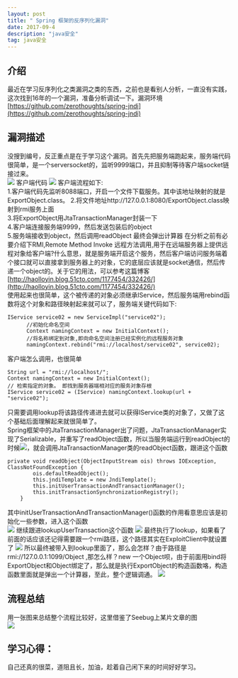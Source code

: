 ```yaml
---
layout: post  
title: " Spring 框架的反序列化漏洞"  
date: 2017-09-4
description: "java安全"
tag: java安全
---
```


## 介绍  
最近在学习反序列化之类漏洞之类的东西，之前也是看别人分析，一直没有实践，这次找到16年的一个漏洞，准备分析调试一下。漏洞环境[https://github.com/zerothoughts/spring-jndi](https://github.com/zerothoughts/spring-jndi)
## 漏洞描述  
没搜到编号，反正重点是在于学习这个漏洞。首先先把服务端跑起来，服务端代码很简单，是一个serversocket的，监听9999端口，并且抑制等待客户端socket链接过来。  
![](http://ohsqlm7gj.bkt.clouddn.com/17-9-4/47052909.jpg)
客户端代码
![](http://ohsqlm7gj.bkt.clouddn.com/17-9-4/62902809.jpg)
客户端流程如下:  
1.客户端代码先监听8088端口，开启一个文件下载服务。其中该地址映射的就是ExportObject.class。
2.将文件地址http://127.0.0.1:8080/ExportObject.class映射到rmi服务上面  
3.将ExportObject用JtaTransactionManager封装一下  
4.客户端连接服务端9999，然后发送包装后的object  
5.服务端接收到object，然后调用readObject
最终会弹出计算器
在分析之前有必要介绍下RMI,Remote Method Invoke 远程方法调用,用于在远端服务器上提供远程对象给客户端?什么意思，就是服务端开启这个服务，然后客户端访问服务端着个接口就可以直接拿到服务器上的对象，它的底层应该就是socket通信，然后传递一个object的。关于它的用法，可以参考这篇博客[http://haolloyin.blog.51cto.com/1177454/332426/](http://haolloyin.blog.51cto.com/1177454/332426/)  
使用起来也很简单，这个被传递的对象必须继承IService，然后服务端用rebind函数将这个对象和路径映射起来就可以了，服务端关键代码如下:  
```
IService service02 = new ServiceImpl("service02"); 
      //初始化命名空间 
      Context namingContext = new InitialContext(); 
      //将名称绑定到对象,即向命名空间注册已经实例化的远程服务对象 
      namingContext.rebind("rmi://localhost/service02", service02); 
```
客户端怎么调用，也很简单
```
String url = "rmi://localhost/";  
Context namingContext = new InitialContext();  
// 检索指定的对象。 即找到服务器端相对应的服务对象存根  
IService service02 = (IService) namingContext.lookup(url + "service02"); 
```
只需要调用lookup将该路径传递进去就可以获得IService类的对象了，又做了这个基础后面理解起来就很简单了。  
Spring框架中的JtaTransactionManager出了问题，JtaTransactionManager实现了Serializable，并重写了readObject函数，所以当服务端运行到readObject的时候![](http://ohsqlm7gj.bkt.clouddn.com/17-9-4/82122185.jpg)，就会调用JtaTransactionManager类的readObject函数，跟进这个函数
```
private void readObject(ObjectInputStream ois) throws IOException, ClassNotFoundException {
        ois.defaultReadObject();
        this.jndiTemplate = new JndiTemplate();
        this.initUserTransactionAndTransactionManager();
        this.initTransactionSynchronizationRegistry();
    }
```
其中initUserTransactionAndTransactionManager()函数的作用看意思应该是初始化一些参数，进入这个函数  
![](http://ohsqlm7gj.bkt.clouddn.com/17-9-4/29673411.jpg)
继续跟进lookupUserTransaction这个函数
![](http://ohsqlm7gj.bkt.clouddn.com/17-9-4/30012817.jpg)
最终执行了lookup，如果看了前面的话应该还记得需要跟一个rmi路径，这个路径其实在ExploitClient中就设置了
![](http://ohsqlm7gj.bkt.clouddn.com/17-9-4/87739275.jpg)
所以最终被带入到lookup里面了，那么会怎样？由于路径是rmi://127.0.0.1:1099/Object ,那怎么样？new 一个Object呗，由于前面用bind将ExportObject和Object绑定了，那么就是执行ExportObject的构造函数咯，构造函数里面就是弹出一个计算器，至此，整个逻辑调通。
![](http://ohsqlm7gj.bkt.clouddn.com/17-9-4/88830373.jpg)

##  流程总结  
用一张图来总结整个流程比较好，这里借鉴了Seebug上某片文章的图  
![](https://images.seebug.org/content/images/2017/06/14968351994824.png-w331s)

## 学习心得：  
自己还真的很菜，道阻且长，加油，趁着自己闲下来的时间好好学习。
